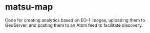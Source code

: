 matsu-map
=========

Code for creating analytics based on EO-1 images, uploading them to GeoServer,
and posting them to an Atom feed to facilitate discovery.
